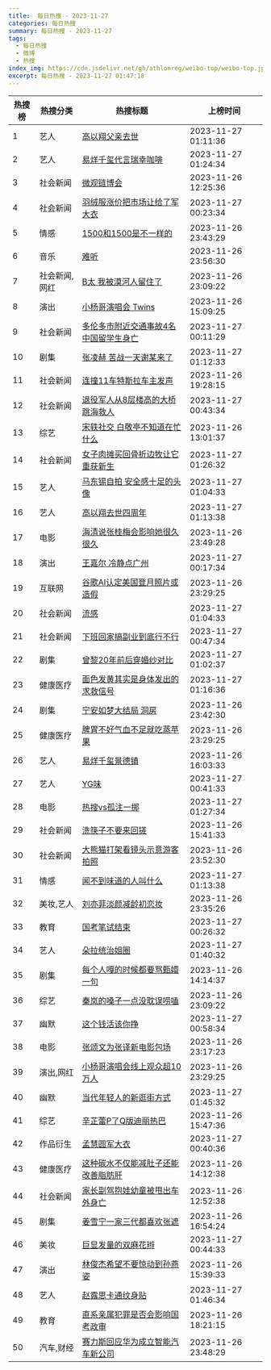 ```yaml
---
title:  每日热搜 - 2023-11-27
categories: 每日热搜
summary: 每日热搜 - 2023-11-27
tags:
  - 每日热搜
  - 微博
  - 热搜
index_img: https://cdn.jsdelivr.net/gh/athlonreg/weibo-top/weibo-top.jpeg
excerpt: 每日热搜 - 2023-11-27 01:47:18
---
```


| 热搜榜 | 热搜分类 | 热搜标题 | 上榜时间 |
| --- | --- | --- | --- |
| 1 | 艺人 | [高以翔父亲去世](https://s.weibo.com/weibo%3Fq%3D%2523%E9%AB%98%E4%BB%A5%E7%BF%94%E7%88%B6%E4%BA%B2%E5%8E%BB%E4%B8%96%2523) | 2023-11-27 01:11:36 | 
| 2 | 艺人 | [易烊千玺代言瑞幸咖啡](https://s.weibo.com/weibo%3Fq%3D%2523%E6%98%93%E7%83%8A%E5%8D%83%E7%8E%BA%E4%BB%A3%E8%A8%80%E7%91%9E%E5%B9%B8%E5%92%96%E5%95%A1%2523) | 2023-11-27 01:24:34 | 
| 3 | 社会新闻 | [微观链博会](https://s.weibo.com/weibo%3Fq%3D%2523%E5%BE%AE%E8%A7%82%E9%93%BE%E5%8D%9A%E4%BC%9A%2523) | 2023-11-26 12:25:36 | 
| 4 | 社会新闻 | [羽绒服涨价把市场让给了军大衣](https://s.weibo.com/weibo%3Fq%3D%2523%E7%BE%BD%E7%BB%92%E6%9C%8D%E6%B6%A8%E4%BB%B7%E6%8A%8A%E5%B8%82%E5%9C%BA%E8%AE%A9%E7%BB%99%E4%BA%86%E5%86%9B%E5%A4%A7%E8%A1%A3%2523) | 2023-11-27 00:23:34 | 
| 5 | 情感 | [1500和1500是不一样的](https://s.weibo.com/weibo%3Fq%3D%25231500%E5%92%8C1500%E6%98%AF%E4%B8%8D%E4%B8%80%E6%A0%B7%E7%9A%84%2523) | 2023-11-26 23:43:29 | 
| 6 | 音乐 | [难听](https://s.weibo.com/weibo%3Fq%3D%2523%E9%9A%BE%E5%90%AC%2523) | 2023-11-26 23:56:30 | 
| 7 | 社会新闻,网红 | [B太 我被漠河人留住了](https://s.weibo.com/weibo%3Fq%3D%2523B%E5%A4%AA%20%E6%88%91%E8%A2%AB%E6%BC%A0%E6%B2%B3%E4%BA%BA%E7%95%99%E4%BD%8F%E4%BA%86%2523) | 2023-11-26 23:09:22 | 
| 8 | 演出 | [小杨哥演唱会 Twins](https://s.weibo.com/weibo%3Fq%3D%2523%E5%B0%8F%E6%9D%A8%E5%93%A5%E6%BC%94%E5%94%B1%E4%BC%9A%20Twins%2523) | 2023-11-26 15:09:25 | 
| 9 | 社会新闻 | [多伦多市附近交通事故4名中国留学生身亡](https://s.weibo.com/weibo%3Fq%3D%2523%E5%A4%9A%E4%BC%A6%E5%A4%9A%E5%B8%82%E9%99%84%E8%BF%91%E4%BA%A4%E9%80%9A%E4%BA%8B%E6%95%854%E5%90%8D%E4%B8%AD%E5%9B%BD%E7%95%99%E5%AD%A6%E7%94%9F%E8%BA%AB%E4%BA%A1%2523) | 2023-11-27 00:11:29 | 
| 10 | 剧集 | [张凌赫 苦战一天谢某来了](https://s.weibo.com/weibo%3Fq%3D%2523%E5%BC%A0%E5%87%8C%E8%B5%AB%20%E8%8B%A6%E6%88%98%E4%B8%80%E5%A4%A9%E8%B0%A2%E6%9F%90%E6%9D%A5%E4%BA%86%2523) | 2023-11-27 01:12:33 | 
| 11 | 社会新闻 | [连撞11车特斯拉车主发声](https://s.weibo.com/weibo%3Fq%3D%2523%E8%BF%9E%E6%92%9E11%E8%BD%A6%E7%89%B9%E6%96%AF%E6%8B%89%E8%BD%A6%E4%B8%BB%E5%8F%91%E5%A3%B0%2523) | 2023-11-26 19:28:15 | 
| 12 | 社会新闻 | [退役军人从8层楼高的大桥跳海救人](https://s.weibo.com/weibo%3Fq%3D%2523%E9%80%80%E5%BD%B9%E5%86%9B%E4%BA%BA%E4%BB%8E8%E5%B1%82%E6%A5%BC%E9%AB%98%E7%9A%84%E5%A4%A7%E6%A1%A5%E8%B7%B3%E6%B5%B7%E6%95%91%E4%BA%BA%2523) | 2023-11-27 00:43:34 | 
| 13 | 综艺 | [宋轶社交 白敬亭不知道在忙什么](https://s.weibo.com/weibo%3Fq%3D%2523%E5%AE%8B%E8%BD%B6%E7%A4%BE%E4%BA%A4%20%E7%99%BD%E6%95%AC%E4%BA%AD%E4%B8%8D%E7%9F%A5%E9%81%93%E5%9C%A8%E5%BF%99%E4%BB%80%E4%B9%88%2523) | 2023-11-26 13:01:37 | 
| 14 | 社会新闻 | [女子肉摊买回骨折边牧让它重获新生](https://s.weibo.com/weibo%3Fq%3D%2523%E5%A5%B3%E5%AD%90%E8%82%89%E6%91%8A%E4%B9%B0%E5%9B%9E%E9%AA%A8%E6%8A%98%E8%BE%B9%E7%89%A7%E8%AE%A9%E5%AE%83%E9%87%8D%E8%8E%B7%E6%96%B0%E7%94%9F%2523) | 2023-11-27 01:26:32 | 
| 15 | 艺人 | [马东锡自拍 安全感十足的头像](https://s.weibo.com/weibo%3Fq%3D%2523%E9%A9%AC%E4%B8%9C%E9%94%A1%E8%87%AA%E6%8B%8D%20%E5%AE%89%E5%85%A8%E6%84%9F%E5%8D%81%E8%B6%B3%E7%9A%84%E5%A4%B4%E5%83%8F%2523) | 2023-11-27 01:04:33 | 
| 16 | 艺人 | [高以翔去世四周年](https://s.weibo.com/weibo%3Fq%3D%2523%E9%AB%98%E4%BB%A5%E7%BF%94%E5%8E%BB%E4%B8%96%E5%9B%9B%E5%91%A8%E5%B9%B4%2523) | 2023-11-27 01:13:38 | 
| 17 | 电影 | [海清说张桂梅会影响她很久很久](https://s.weibo.com/weibo%3Fq%3D%2523%E6%B5%B7%E6%B8%85%E8%AF%B4%E5%BC%A0%E6%A1%82%E6%A2%85%E4%BC%9A%E5%BD%B1%E5%93%8D%E5%A5%B9%E5%BE%88%E4%B9%85%E5%BE%88%E4%B9%85%2523) | 2023-11-26 23:49:28 | 
| 18 | 演出 | [王嘉尔 冷静点广州](https://s.weibo.com/weibo%3Fq%3D%2523%E7%8E%8B%E5%98%89%E5%B0%94%20%E5%86%B7%E9%9D%99%E7%82%B9%E5%B9%BF%E5%B7%9E%2523) | 2023-11-27 00:17:34 | 
| 19 | 互联网 | [谷歌AI认定美国登月照片或造假](https://s.weibo.com/weibo%3Fq%3D%2523%E8%B0%B7%E6%AD%8CAI%E8%AE%A4%E5%AE%9A%E7%BE%8E%E5%9B%BD%E7%99%BB%E6%9C%88%E7%85%A7%E7%89%87%E6%88%96%E9%80%A0%E5%81%87%2523) | 2023-11-26 23:29:25 | 
| 20 | 社会新闻 | [流感](https://s.weibo.com/weibo%3Fq%3D%2523%E6%B5%81%E6%84%9F%2523) | 2023-11-27 01:04:33 | 
| 21 | 社会新闻 | [下班回家搞副业到底行不行](https://s.weibo.com/weibo%3Fq%3D%2523%E4%B8%8B%E7%8F%AD%E5%9B%9E%E5%AE%B6%E6%90%9E%E5%89%AF%E4%B8%9A%E5%88%B0%E5%BA%95%E8%A1%8C%E4%B8%8D%E8%A1%8C%2523) | 2023-11-27 00:47:34 | 
| 22 | 剧集 | [曾黎20年前后穿婚纱对比](https://s.weibo.com/weibo%3Fq%3D%2523%E6%9B%BE%E9%BB%8E20%E5%B9%B4%E5%89%8D%E5%90%8E%E7%A9%BF%E5%A9%9A%E7%BA%B1%E5%AF%B9%E6%AF%94%2523) | 2023-11-27 01:02:37 | 
| 23 | 健康医疗 | [面色发黄其实是身体发出的求救信号](https://s.weibo.com/weibo%3Fq%3D%2523%E9%9D%A2%E8%89%B2%E5%8F%91%E9%BB%84%E5%85%B6%E5%AE%9E%E6%98%AF%E8%BA%AB%E4%BD%93%E5%8F%91%E5%87%BA%E7%9A%84%E6%B1%82%E6%95%91%E4%BF%A1%E5%8F%B7%2523) | 2023-11-27 01:16:36 | 
| 24 | 剧集 | [宁安如梦大结局 洞房](https://s.weibo.com/weibo%3Fq%3D%2523%E5%AE%81%E5%AE%89%E5%A6%82%E6%A2%A6%E5%A4%A7%E7%BB%93%E5%B1%80%20%E6%B4%9E%E6%88%BF%2523) | 2023-11-26 23:42:30 | 
| 25 | 健康医疗 | [脾胃不好气血不足就吃蒸苹果](https://s.weibo.com/weibo%3Fq%3D%2523%E8%84%BE%E8%83%83%E4%B8%8D%E5%A5%BD%E6%B0%94%E8%A1%80%E4%B8%8D%E8%B6%B3%E5%B0%B1%E5%90%83%E8%92%B8%E8%8B%B9%E6%9E%9C%2523) | 2023-11-26 23:29:25 | 
| 26 | 艺人 | [易烊千玺景德镇](https://s.weibo.com/weibo%3Fq%3D%2523%E6%98%93%E7%83%8A%E5%8D%83%E7%8E%BA%E6%99%AF%E5%BE%B7%E9%95%87%2523) | 2023-11-26 16:03:33 | 
| 27 | 艺人 | [YG味](https://s.weibo.com/weibo%3Fq%3D%2523YG%E5%91%B3%2523) | 2023-11-27 00:41:33 | 
| 28 | 电影 | [热搜vs孤注一掷](https://s.weibo.com/weibo%3Fq%3D%2523%E7%83%AD%E6%90%9Cvs%E5%AD%A4%E6%B3%A8%E4%B8%80%E6%8E%B7%2523) | 2023-11-27 01:27:34 | 
| 29 | 社会新闻 | [洗筷子不要来回搓](https://s.weibo.com/weibo%3Fq%3D%2523%E6%B4%97%E7%AD%B7%E5%AD%90%E4%B8%8D%E8%A6%81%E6%9D%A5%E5%9B%9E%E6%90%93%2523) | 2023-11-26 15:41:33 | 
| 30 | 社会新闻 | [大熊猫打架看镜头示意游客拍照](https://s.weibo.com/weibo%3Fq%3D%2523%E5%A4%A7%E7%86%8A%E7%8C%AB%E6%89%93%E6%9E%B6%E7%9C%8B%E9%95%9C%E5%A4%B4%E7%A4%BA%E6%84%8F%E6%B8%B8%E5%AE%A2%E6%8B%8D%E7%85%A7%2523) | 2023-11-26 23:52:30 | 
| 31 | 情感 | [闻不到味道的人叫什么](https://s.weibo.com/weibo%3Fq%3D%2523%E9%97%BB%E4%B8%8D%E5%88%B0%E5%91%B3%E9%81%93%E7%9A%84%E4%BA%BA%E5%8F%AB%E4%BB%80%E4%B9%88%2523) | 2023-11-27 01:13:38 | 
| 32 | 美妆,艺人 | [刘亦菲淡颜减龄初恋妆](https://s.weibo.com/weibo%3Fq%3D%2523%E5%88%98%E4%BA%A6%E8%8F%B2%E6%B7%A1%E9%A2%9C%E5%87%8F%E9%BE%84%E5%88%9D%E6%81%8B%E5%A6%86%2523) | 2023-11-26 23:35:26 | 
| 33 | 教育 | [国考笔试结束](https://s.weibo.com/weibo%3Fq%3D%2523%E5%9B%BD%E8%80%83%E7%AC%94%E8%AF%95%E7%BB%93%E6%9D%9F%2523) | 2023-11-27 00:26:32 | 
| 34 | 艺人 | [朵拉统治姐圈](https://s.weibo.com/weibo%3Fq%3D%2523%E6%9C%B5%E6%8B%89%E7%BB%9F%E6%B2%BB%E5%A7%90%E5%9C%88%2523) | 2023-11-27 01:40:32 | 
| 35 | 剧集 | [每个人嘎的时候都要骂甄嬛一句](https://s.weibo.com/weibo%3Fq%3D%2523%E6%AF%8F%E4%B8%AA%E4%BA%BA%E5%98%8E%E7%9A%84%E6%97%B6%E5%80%99%E9%83%BD%E8%A6%81%E9%AA%82%E7%94%84%E5%AC%9B%E4%B8%80%E5%8F%A5%2523) | 2023-11-26 14:14:37 | 
| 36 | 综艺 | [秦岚的嗓子一点没耽误唠嗑](https://s.weibo.com/weibo%3Fq%3D%2523%E7%A7%A6%E5%B2%9A%E7%9A%84%E5%97%93%E5%AD%90%E4%B8%80%E7%82%B9%E6%B2%A1%E8%80%BD%E8%AF%AF%E5%94%A0%E5%97%91%2523) | 2023-11-26 23:09:22 | 
| 37 | 幽默 | [这个钱活该你挣](https://s.weibo.com/weibo%3Fq%3D%2523%E8%BF%99%E4%B8%AA%E9%92%B1%E6%B4%BB%E8%AF%A5%E4%BD%A0%E6%8C%A3%2523) | 2023-11-27 00:58:34 | 
| 38 | 电影 | [张颂文为张译新电影包场](https://s.weibo.com/weibo%3Fq%3D%2523%E5%BC%A0%E9%A2%82%E6%96%87%E4%B8%BA%E5%BC%A0%E8%AF%91%E6%96%B0%E7%94%B5%E5%BD%B1%E5%8C%85%E5%9C%BA%2523) | 2023-11-26 23:17:23 | 
| 39 | 演出,网红 | [小杨哥演唱会线上观众超10万人](https://s.weibo.com/weibo%3Fq%3D%2523%E5%B0%8F%E6%9D%A8%E5%93%A5%E6%BC%94%E5%94%B1%E4%BC%9A%E7%BA%BF%E4%B8%8A%E8%A7%82%E4%BC%97%E8%B6%8510%E4%B8%87%E4%BA%BA%2523) | 2023-11-26 23:29:25 | 
| 40 | 幽默 | [当代年轻人的新逛街方式](https://s.weibo.com/weibo%3Fq%3D%2523%E5%BD%93%E4%BB%A3%E5%B9%B4%E8%BD%BB%E4%BA%BA%E7%9A%84%E6%96%B0%E9%80%9B%E8%A1%97%E6%96%B9%E5%BC%8F%2523) | 2023-11-27 01:45:32 | 
| 41 | 综艺 | [辛芷蕾P了Q版迪丽热巴](https://s.weibo.com/weibo%3Fq%3D%2523%E8%BE%9B%E8%8A%B7%E8%95%BEP%E4%BA%86Q%E7%89%88%E8%BF%AA%E4%B8%BD%E7%83%AD%E5%B7%B4%2523) | 2023-11-26 15:47:36 | 
| 42 | 作品衍生 | [孟慧圆军大衣](https://s.weibo.com/weibo%3Fq%3D%2523%E5%AD%9F%E6%85%A7%E5%9C%86%E5%86%9B%E5%A4%A7%E8%A1%A3%2523) | 2023-11-27 00:40:36 | 
| 43 | 健康医疗 | [这种碳水不仅能减肚子还能改善脂肪肝](https://s.weibo.com/weibo%3Fq%3D%2523%E8%BF%99%E7%A7%8D%E7%A2%B3%E6%B0%B4%E4%B8%8D%E4%BB%85%E8%83%BD%E5%87%8F%E8%82%9A%E5%AD%90%E8%BF%98%E8%83%BD%E6%94%B9%E5%96%84%E8%84%82%E8%82%AA%E8%82%9D%2523) | 2023-11-26 14:12:38 | 
| 44 | 社会新闻 | [家长副驾抱娃幼童被甩出车外身亡](https://s.weibo.com/weibo%3Fq%3D%2523%E5%AE%B6%E9%95%BF%E5%89%AF%E9%A9%BE%E6%8A%B1%E5%A8%83%E5%B9%BC%E7%AB%A5%E8%A2%AB%E7%94%A9%E5%87%BA%E8%BD%A6%E5%A4%96%E8%BA%AB%E4%BA%A1%2523) | 2023-11-26 12:52:38 | 
| 45 | 剧集 | [姜雪宁一家三代都喜欢张遮](https://s.weibo.com/weibo%3Fq%3D%2523%E5%A7%9C%E9%9B%AA%E5%AE%81%E4%B8%80%E5%AE%B6%E4%B8%89%E4%BB%A3%E9%83%BD%E5%96%9C%E6%AC%A2%E5%BC%A0%E9%81%AE%2523) | 2023-11-26 16:54:24 | 
| 46 | 美妆 | [巨显发量的双麻花辫](https://s.weibo.com/weibo%3Fq%3D%2523%E5%B7%A8%E6%98%BE%E5%8F%91%E9%87%8F%E7%9A%84%E5%8F%8C%E9%BA%BB%E8%8A%B1%E8%BE%AB%2523) | 2023-11-27 00:44:33 | 
| 47 | 演出 | [林俊杰希望不要惊动到孙燕姿](https://s.weibo.com/weibo%3Fq%3D%2523%E6%9E%97%E4%BF%8A%E6%9D%B0%E5%B8%8C%E6%9C%9B%E4%B8%8D%E8%A6%81%E6%83%8A%E5%8A%A8%E5%88%B0%E5%AD%99%E7%87%95%E5%A7%BF%2523) | 2023-11-26 15:39:33 | 
| 48 | 艺人 | [赵露思卡通纹身贴](https://s.weibo.com/weibo%3Fq%3D%2523%E8%B5%B5%E9%9C%B2%E6%80%9D%E5%8D%A1%E9%80%9A%E7%BA%B9%E8%BA%AB%E8%B4%B4%2523) | 2023-11-27 01:46:34 | 
| 49 | 教育 | [直系亲属犯罪是否会影响国考政审](https://s.weibo.com/weibo%3Fq%3D%2523%E7%9B%B4%E7%B3%BB%E4%BA%B2%E5%B1%9E%E7%8A%AF%E7%BD%AA%E6%98%AF%E5%90%A6%E4%BC%9A%E5%BD%B1%E5%93%8D%E5%9B%BD%E8%80%83%E6%94%BF%E5%AE%A1%2523) | 2023-11-26 18:21:15 | 
| 50 | 汽车,财经 | [赛力斯回应华为成立智能汽车新公司](https://s.weibo.com/weibo%3Fq%3D%2523%E8%B5%9B%E5%8A%9B%E6%96%AF%E5%9B%9E%E5%BA%94%E5%8D%8E%E4%B8%BA%E6%88%90%E7%AB%8B%E6%99%BA%E8%83%BD%E6%B1%BD%E8%BD%A6%E6%96%B0%E5%85%AC%E5%8F%B8%2523) | 2023-11-26 23:48:29 | 
